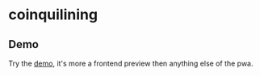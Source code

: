 # coinquilining

## Demo
Try the [demo](https://coinquilining.vercel.app/demo), it's more a frontend preview then anything else of the pwa.
